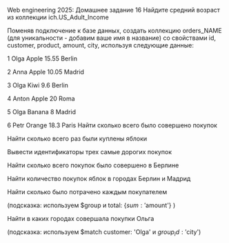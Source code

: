 Web engineering 2025: Домашнее задание 16
Найдите средний возраст из коллекции ich.US_Adult_Income

Поменяв подключение к базе данных, создать коллекцию orders_NAME (для уникальности - добавим ваше имя в название) со свойствами id, customer, product, amount, city, используя следующие данные:

1 Olga Apple 15.55 Berlin

2 Anna Apple 10.05 Madrid

3 Olga Kiwi 9.6 Berlin

4 Anton Apple 20 Roma

5 Olga Banana 8 Madrid

6 Petr Orange 18.3 Paris
Найти сколько всего было совершено покупок

Найти сколько всего раз были куплены яблоки

Вывести идентификаторы трех самые дорогих покупок

Найти сколько всего покупок было совершено в Берлине

Найти количество покупок яблок в городах Берлин и Мадрид

Найти сколько было потрачено каждым покупателем

(подсказка: используем $group и total: {$sum: '$amount'} )

Найти в каких городах совершала покупки Ольга

(подсказка: используем $match customer: 'Olga' и $group _id: '$city')

